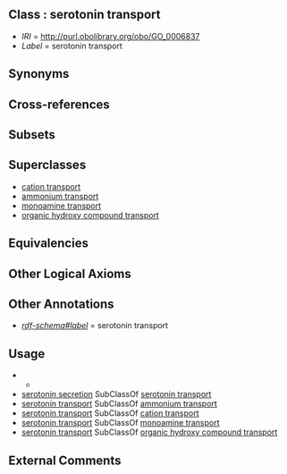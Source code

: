 
## Class : serotonin transport

 * *IRI* = http://purl.obolibrary.org/obo/GO_0006837
 * *Label* = serotonin transport

## Synonyms


## Cross-references


## Subsets


## Superclasses

 * [cation transport](../../GO/12/GO_0006812.md)
 * [ammonium transport](../../GO/96/GO_0015696.md)
 * [monoamine transport](../../GO/44/GO_0015844.md)
 * [organic hydroxy compound transport](../../GO/50/GO_0015850.md)

## Equivalencies


## Other Logical Axioms


## Other Annotations

 * *[rdf-schema#label](../../el/rdf-schema#label.md)* = serotonin transport

## Usage

 * -
 * [serotonin secretion](../../GO/20/GO_0001820.md) SubClassOf [serotonin transport](../../GO/37/GO_0006837.md)
 * [serotonin transport](../../GO/37/GO_0006837.md) SubClassOf [ammonium transport](../../GO/96/GO_0015696.md)
 * [serotonin transport](../../GO/37/GO_0006837.md) SubClassOf [cation transport](../../GO/12/GO_0006812.md)
 * [serotonin transport](../../GO/37/GO_0006837.md) SubClassOf [monoamine transport](../../GO/44/GO_0015844.md)
 * [serotonin transport](../../GO/37/GO_0006837.md) SubClassOf [organic hydroxy compound transport](../../GO/50/GO_0015850.md)

## External Comments

